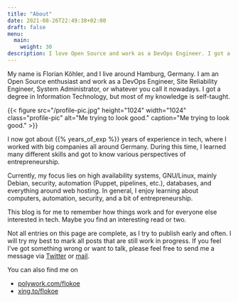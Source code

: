 ```yaml
---
title: "About"
date: 2021-08-26T22:49:38+02:00
draft: false
menu:
  main:
    weight: 30
description: I love Open Source and work as a DevOps Engineer. I got a degree in Information Technology, but I am mostly self-taught. I focus on high available systems, Linux, security and automation.
---
```


My name is Florian Köhler, and I live around Hamburg, Germany. I am an Open Source enthusiast and work as a DevOps Engineer, Site Reliability Engineer, System Administrator, or whatever you call it nowadays. I got a degree in Information Technology, but most of my knowledge is self-taught.

{{< figure src="/profile-pic.jpg" height="1024" width="1024" class="profile-pic" alt="Me trying to look good." caption="Me trying to look good." >}}

I now got about {{% years_of_exp %}} years of experience in tech, where I worked with big companies all around Germany. During this time, I learned many different skills and got to know various perspectives of entrepreneurship.

Currently, my focus lies on high availability systems, GNU/Linux, mainly Debian, security, automation (Puppet, pipelines, etc.), databases, and everything around web hosting. In general, I enjoy learning about computers, automation, security, and a bit of entrepreneurship.

This blog is for me to remember how things work and for everyone else interested in tech. Maybe you find an interesting read or two.

Not all entries on this page are complete, as I try to publish early and often. I will try my best to mark all posts that are still work in progress. If you feel I've got something wrong or want to talk, please feel free to send me a message via [Twitter](https://twitter.com/flokoe_) or [mail](mailto:hi@hellodevops.blog).

You can also find me on

- [polywork.com/flokoe](https://www.polywork.com/flokoe)
- [xing.to/flokoe](https://xing.to/flokoe)
